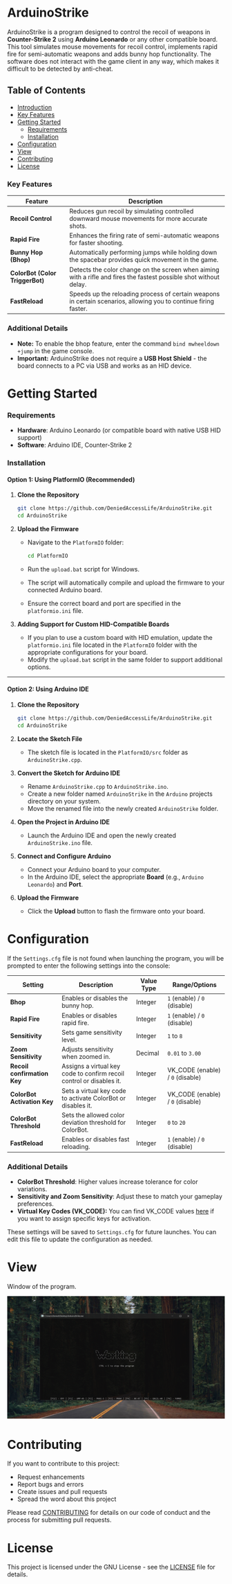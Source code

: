 # ArduinoStrike
ArduinoStrike is a program designed to control the recoil of weapons in **Counter-Strike 2** using **Arduino Leonardo** or any other compatible board. This tool simulates mouse movements for recoil control, implements rapid fire for semi-automatic weapons and adds bunny hop functionality. The software does not interact with the game client in any way, which makes it difficult to be detected by anti-cheat.

## Table of Contents
- [Introduction](#arduinostrike)
- [Key Features](#key-features)
- [Getting Started](#getting-started)
  - [Requirements](#requirements)
  - [Installation](#installation)
- [Configuration](#configuration)
- [View](#view)
- [Contributing](#contributing)
- [License](#license)

### Key Features
| Feature                   | Description                                                                                      |
|---------------------------|--------------------------------------------------------------------------------------------------|
| **Recoil Control**        | Reduces gun recoil by simulating controlled downward mouse movements for more accurate shots. |
| **Rapid Fire**            | Enhances the firing rate of semi-automatic weapons for faster shooting.                          |
| **Bunny Hop (Bhop)**      | Automatically performing jumps while holding down the spacebar provides quick movement in the game.     |
| **ColorBot (Color TriggerBot)** | Detects the color change on the screen when aiming with a rifle and fires the fastest possible shot without delay.        |
| **FastReload**            | Speeds up the reloading process of certain weapons in certain scenarios, allowing you to continue firing faster. |

### Additional Details
- **Note:** To enable the bhop feature, enter the command `bind mwheeldown +jump` in the game console.  
- **Important:** ArduinoStrike does not require a **USB Host Shield** - the board connects to a PC via USB and works as an HID device.

# Getting Started
### Requirements
- **Hardware**: Arduino Leonardo (or compatible board with native USB HID support)
- **Software**: Arduino IDE, Counter-Strike 2

### Installation  

#### Option 1: Using PlatformIO (Recommended)  

1. **Clone the Repository**  
   ```bash  
   git clone https://github.com/DeniedAccessLife/ArduinoStrike.git  
   cd ArduinoStrike  
   ```  

2. **Upload the Firmware**  
   - Navigate to the `PlatformIO` folder:

     ```bash  
     cd PlatformIO  
     ```  
   - Run the `upload.bat` script for Windows.  
   - The script will automatically compile and upload the firmware to your connected Arduino board.  
   - Ensure the correct board and port are specified in the `platformio.ini` file.  

3. **Adding Support for Custom HID-Compatible Boards**  
   - If you plan to use a custom board with HID emulation, update the `platformio.ini` file located in the `PlatformIO` folder with the appropriate configurations for your board.  
   - Modify the `upload.bat` script in the same folder to support additional options.  

---

#### Option 2: Using Arduino IDE  

1. **Clone the Repository**  
   ```bash  
   git clone https://github.com/DeniedAccessLife/ArduinoStrike.git  
   cd ArduinoStrike  
   ```  

2. **Locate the Sketch File**  
   - The sketch file is located in the `PlatformIO/src` folder as `ArduinoStrike.cpp`.  

3. **Convert the Sketch for Arduino IDE**  
   - Rename `ArduinoStrike.cpp` to `ArduinoStrike.ino`.  
   - Create a new folder named `ArduinoStrike` in the `Arduino` projects directory on your system.  
   - Move the renamed file into the newly created `ArduinoStrike` folder.  

4. **Open the Project in Arduino IDE**  
   - Launch the Arduino IDE and open the newly created `ArduinoStrike.ino` file.  

5. **Connect and Configure Arduino**  
   - Connect your Arduino board to your computer.  
   - In the Arduino IDE, select the appropriate **Board** (e.g., `Arduino Leonardo`) and **Port**.  

6. **Upload the Firmware**  
   - Click the **Upload** button to flash the firmware onto your board.  

# Configuration
If the `Settings.cfg` file is not found when launching the program, you will be prompted to enter the following settings into the console:

| Setting               | Description                                                      | Value Type                 | Range/Options                    |
|-----------------------|------------------------------------------------------------------|----------------------------|----------------------------------|
| **Bhop**              | Enables or disables the bunny hop.                 | Integer                    | `1` (enable) / `0` (disable)     |
| **Rapid Fire**        | Enables or disables rapid fire.                                  | Integer                    | `1` (enable) / `0` (disable)     |
| **Sensitivity**       | Sets game sensitivity level.                                     | Integer                    | `1` to `8`                       |
| **Zoom Sensitivity**  | Adjusts sensitivity when zoomed in.                              | Decimal                    | `0.01` to `3.00`                 |
| **Recoil confirmation Key**  | Assigns a virtual key code to confirm recoil control or disables it.      | Integer                    | VK_CODE (enable) / `0` (disable) |
| **ColorBot Activation Key** | Sets a virtual key code to activate ColorBot or disables it. | Integer                  | VK_CODE (enable) / `0` (disable) |
| **ColorBot Threshold** | Sets the allowed color deviation threshold for ColorBot.       | Integer                     | `0` to `20`                      |
| **FastReload**        | Enables or disables fast reloading.                             | Integer                     | `1` (enable) / `0` (disable)     |

### Additional Details
- **ColorBot Threshold**: Higher values increase tolerance for color variations.
- **Sensitivity and Zoom Sensitivity**: Adjust these to match your gameplay preferences.
- **Virtual Key Codes (VK_CODE):** You can find VK_CODE values [here](https://learn.microsoft.com/en-us/windows/win32/inputdev/virtual-key-codes) if you want to assign specific keys for activation.

These settings will be saved to `Settings.cfg` for future launches. You can edit this file to update the configuration as needed.

# View
Window of the program.

![alt text](https://raw.githubusercontent.com/DeniedAccessLife/ArduinoStrike/master/view.png)

# Contributing
If you want to contribute to this project:
- Request enhancements
- Report bugs and errors
- Create issues and pull requests
- Spread the word about this project

Please read [CONTRIBUTING](CONTRIBUTING.md) for details on our code of conduct and the process for submitting pull requests.

# License
This project is licensed under the GNU License - see the [LICENSE](LICENSE) file for details.
